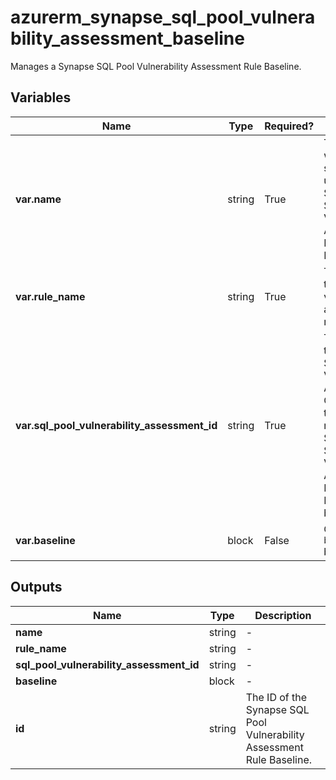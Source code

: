 # azurerm_synapse_sql_pool_vulnerability_assessment_baseline

Manages a Synapse SQL Pool Vulnerability Assessment Rule Baseline.

## Variables

| Name | Type | Required? |  Description |
| ---- | ---- | --------- |  ----------- |
| **var.name** | string | True | The name which should be used for this Synapse SQL Pool Vulnerability Assessment Rule Baseline. | 
| **var.rule_name** | string | True | The ID of the vulnerability assessment rule. | 
| **var.sql_pool_vulnerability_assessment_id** | string | True | The ID of the Synapse SQL Pool Vulnerability Assessment. Changing this forces a new Synapse SQL Pool Vulnerability Assessment Rule Baseline to be created. | 
| **var.baseline** | block | False | One or more `baseline` blocks. | 



## Outputs

| Name | Type | Description |
| ---- | ---- | --------- | 
| **name** | string  | - | 
| **rule_name** | string  | - | 
| **sql_pool_vulnerability_assessment_id** | string  | - | 
| **baseline** | block  | - | 
| **id** | string  | The ID of the Synapse SQL Pool Vulnerability Assessment Rule Baseline. | 